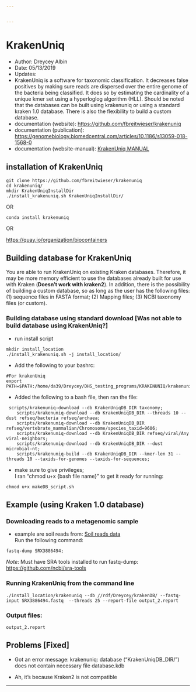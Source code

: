 ```yaml
---


---
```


<h1 id="krakenuniq">KrakenUniq</h1>
<ul>
<li>Author: Dreycey Albin</li>
<li>Date: 05/13/2019</li>
<li>Updates:</li>
<li>KrakenUniq is a software for taxonomic classification. It decreases false positives by making sure reads are dispersed over the entire genome of the bacteria being classified. It does so by estimating the cardinality of a unique kmer set using a hyperloglog algorithm (HLL). Should be noted that the databases can be built using krakenuniq or using a standard kraken 1.0 database. There is also the flexibility to build a custom database.</li>
<li>documentation (website): <a href="https://github.com/fbreitwieser/krakenuniq">https://github.com/fbreitwieser/krakenuniq</a></li>
<li>documentation (publication): <a href="https://genomebiology.biomedcentral.com/articles/10.1186/s13059-018-1568-0">https://genomebiology.biomedcentral.com/articles/10.1186/s13059-018-1568-0</a></li>
<li>documentation (website-manual): <a href="https://github.com/fbreitwieser/krakenuniq/blob/master/MANUAL.md">KrakenUniq MANUAL</a></li>
</ul>
<h2 id="installation-of-krakenuniq">installation of KrakenUniq</h2>
<pre><code>git clone https://github.com/fbreitwieser/krakenuniq
cd krakenuniq/
mkdir KrakenUniqInstallDir
./install_krakenuniq.sh KrakenUniqInstallDir/
</code></pre>
<p>OR</p>
<pre><code>conda install krakenuniq
</code></pre>
<p>OR</p>
<p><a href="https://quay.io/organization/biocontainers">https://quay.io/organization/biocontainers</a></p>
<h2 id="building-database-for-krakenuniq">Building database for KrakenUniq</h2>
<p>You are able to run KrakenUniq on existing Kraken databases. Therefore, it may be more memory efficient to use the databases already built for use with Kraken (<strong>Doesn’t work with kraken2</strong>). In addition, there is the possibility of building a custom database, so as long as the user has the following files: (1) sequence files in FASTA format; (2) Mapping files; (3) NCBI taxonomy files (or custom).</p>
<h3 id="building-database-using-standard-download-was-not-able-to-build-database-using-krakenuniq">Building database using standard download [Was not able to build database using KrakenUniq?]</h3>
<ul>
<li>run install script</li>
</ul>
<pre><code>mkdir install_location
./install_krakenuniq.sh -j install_location/
</code></pre>
<ul>
<li>Add the following to your bashrc:</li>
</ul>
<pre><code>#For krakenUniq
export PATH=$PATH:/home/da39/Dreycey/DHS_testing_programs/KRAKENUNIQ/krakenuniq/install_location
</code></pre>
<ul>
<li>Added the following to a bash file, then ran the file:</li>
</ul>
<pre><code>	scripts/krakenuniq-download --db KrakenUniqDB_DIR taxonomy;
	scripts/krakenuniq-download --db KrakenUniqDB_DIR --threads 10 --dust refseq/bacteria refseq/archaea;
	scripts/krakenuniq-download --db KrakenUniqDB_DIR refseq/vertebrate_mammalian/Chromosome/species_taxid=9606;
	scripts/krakenuniq-download --db KrakenUniqDB_DIR refseq/viral/Any viral-neighbors;
	scripts/krakenuniq-download --db KrakenUniqDB_DIR --dust microbial-nt;
	scripts/krakenuniq-build --db KrakenUniqDB_DIR --kmer-len 31 --threads 10 --taxids-for-genomes --taxids-for-sequences;
</code></pre>
<ul>
<li>make sure to give privileges;<br>
I ran “chmod u+x {bash file name}” to get it ready for running:</li>
</ul>
<pre><code>chmod u+x makeDB_script.sh
</code></pre>
<h2 id="example-using-kraken-1.0-database">Example (using Kraken 1.0 database)</h2>
<h3 id="downloading-reads-to-a-metagenomic-sample">Downloading reads to a metagenomic sample</h3>
<ul>
<li>example are soil reads from: <a href="https://www.ncbi.nlm.nih.gov/sra?linkname=bioproject_sra_all&amp;from_uid=444435">Soil reads data</a><br>
Run the following command:</li>
</ul>
<pre><code>fastq-dump SRX3886494;
</code></pre>
<p><em>Note</em>: Must have SRA tools installed to run fastq-dump:<br>
<a href="https://github.com/ncbi/sra-tools">https://github.com/ncbi/sra-tools</a></p>
<h3 id="running-krakenuniq-from-the-command-line">Running KrakenUniq from the command line</h3>
<pre><code>./install_location/krakenuniq --db //rdf/Dreycey/krakenDB/ --fastq-input SRX3886494.fastq  --threads 25 --report-file output_2.report
</code></pre>
<h3 id="output-files">Output files:</h3>
<pre><code>output_2.report
</code></pre>
<h2 id="problems-fixed">Problems [Fixed]</h2>
<ul>
<li>
<p>Got an error message: krakenuniq: database (“KrakenUniqDB_DIR/”) does not contain necessary file database.kdb</p>
</li>
<li>
<p>Ah, it’s because Kraken2 is not compatible</p>
</li>
</ul>
<hr>

